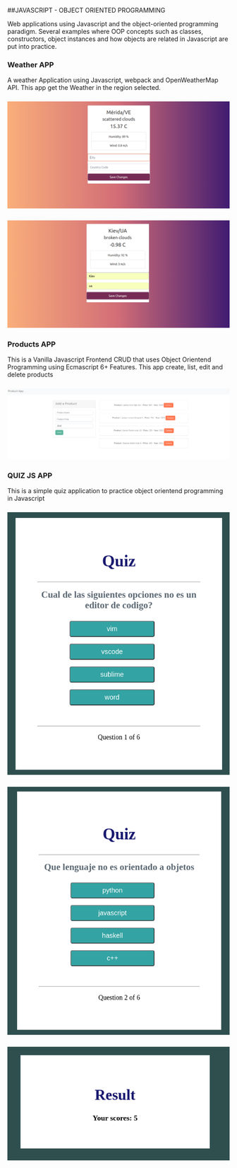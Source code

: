 ##JAVASCRIPT - OBJECT ORIENTED PROGRAMMING


Web applications using Javascript and the object-oriented programming paradigm. Several examples where OOP concepts such as classes, constructors, object instances and how objects are related in Javascript are put into practice.



### Weather APP
A weather Application using Javascript, webpack and OpenWeatherMap API.
This app get the Weather in the region selected.
### ![Screenshot](WeatherAPP/img/1.png)
### ![Screenshot](WeatherAPP/img/2.png)




### Products APP
This is a Vanilla Javascript Frontend CRUD that uses Object Orientend Programming using Ecmascript 6+ Features.
This app create, list, edit and delete products
### ![Screenshot](ProductApp/img/1.png)


### QUIZ JS APP
This is a simple quiz application to practice object orientend programming in Javascript
### ![Screenshot](QuizJs/img/1.png)
### ![Screenshot](QuizJs/img/2.png)
### ![Screenshot](QuizJs/img/3.png)






